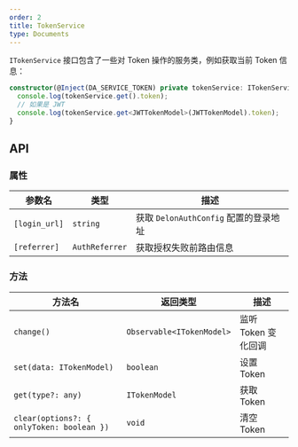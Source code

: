 ```yaml
---
order: 2
title: TokenService
type: Documents
---
```


`ITokenService` 接口包含了一些对 Token 操作的服务类，例如获取当前 Token 信息：

```ts
constructor(@Inject(DA_SERVICE_TOKEN) private tokenService: ITokenService) {
  console.log(tokenService.get().token);
  // 如果是 JWT
  console.log(tokenService.get<JWTTokenModel>(JWTTokenModel).token);
}
```

## API

### 属性

| 参数名        | 类型               | 描述                                  |
|---------------|--------------------|-------------------------------------|
| `[login_url]` | `string`           | 获取 `DelonAuthConfig` 配置的登录地址 |
| `[referrer]`  | `AuthReferrer` | 获取授权失败前路由信息                |

### 方法

| 方法名                   | 返回类型                  | 描述                |
|--------------------------|---------------------------|-------------------|
| `change()`               | `Observable<ITokenModel>` | 监听 Token 变化回调 |
| `set(data: ITokenModel)` | `boolean`                 | 设置 Token          |
| `get(type?: any)`        | `ITokenModel`             | 获取 Token          |
| `clear(options?: { onlyToken: boolean })`   | `void`   | 清空 Token          |
